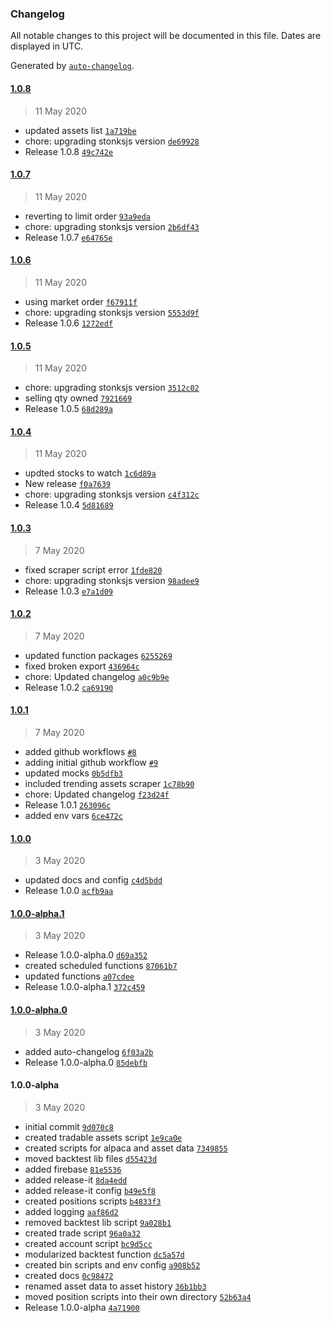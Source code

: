 ### Changelog

All notable changes to this project will be documented in this file. Dates are displayed in UTC.

Generated by [`auto-changelog`](https://github.com/CookPete/auto-changelog).

#### [1.0.8](https://github.com/nielse63/stonksjs/compare/1.0.7...1.0.8)

> 11 May 2020

- updated assets list [`1a719be`](https://github.com/nielse63/stonksjs/commit/1a719be274a3aff9e224309ba72f107184c1f3d7)
- chore: upgrading stonksjs version [`de69928`](https://github.com/nielse63/stonksjs/commit/de69928d5820640fb4998328c6bd2e21fd39eb0b)
- Release 1.0.8 [`49c742e`](https://github.com/nielse63/stonksjs/commit/49c742ee6436a0e2c0381dd1cbe7d45a4b0d4edb)

#### [1.0.7](https://github.com/nielse63/stonksjs/compare/1.0.6...1.0.7)

> 11 May 2020

- reverting to limit order [`93a9eda`](https://github.com/nielse63/stonksjs/commit/93a9eda82e77d77bc0ee0c2fc94c54df5054e0cf)
- chore: upgrading stonksjs version [`2b6df43`](https://github.com/nielse63/stonksjs/commit/2b6df43a7a5e93a3ccc3c25391dcc7ed85056d5d)
- Release 1.0.7 [`e64765e`](https://github.com/nielse63/stonksjs/commit/e64765e20db912ab3d6013dde23ecc11ce67214c)

#### [1.0.6](https://github.com/nielse63/stonksjs/compare/1.0.5...1.0.6)

> 11 May 2020

- using market order [`f67911f`](https://github.com/nielse63/stonksjs/commit/f67911ffc3dfa7da0de9c6a8546d19d5ab9fd76a)
- chore: upgrading stonksjs version [`5553d9f`](https://github.com/nielse63/stonksjs/commit/5553d9f74331d21f5b1fa60b834830723b43a713)
- Release 1.0.6 [`1272edf`](https://github.com/nielse63/stonksjs/commit/1272edf15e7f588205de8c33466fa6639ee005c8)

#### [1.0.5](https://github.com/nielse63/stonksjs/compare/1.0.4...1.0.5)

> 11 May 2020

- chore: upgrading stonksjs version [`3512c02`](https://github.com/nielse63/stonksjs/commit/3512c02401279f7bfa135bb81dd89883b2f86634)
- selling qty owned [`7921669`](https://github.com/nielse63/stonksjs/commit/79216692e0cd2471ff52ce2c512b60b8e8e7cd66)
- Release 1.0.5 [`68d289a`](https://github.com/nielse63/stonksjs/commit/68d289a05af409309d11133f86c76e2e4d40febd)

#### [1.0.4](https://github.com/nielse63/stonksjs/compare/1.0.3...1.0.4)

> 11 May 2020

- updted stocks to watch [`1c6d89a`](https://github.com/nielse63/stonksjs/commit/1c6d89a8aea5669fbd2fd56f8e7f53b64c9f8530)
- New release [`f0a7639`](https://github.com/nielse63/stonksjs/commit/f0a7639424a52c11ac6b08d05319de05b49e6a55)
- chore: upgrading stonksjs version [`c4f312c`](https://github.com/nielse63/stonksjs/commit/c4f312c981b1205eded0161785583902a74bdd3f)
- Release 1.0.4 [`5d81689`](https://github.com/nielse63/stonksjs/commit/5d81689b7e49b64cca5f09d6451a3975dc78e5ae)

#### [1.0.3](https://github.com/nielse63/stonksjs/compare/1.0.2...1.0.3)

> 7 May 2020

- fixed scraper script error [`1fde820`](https://github.com/nielse63/stonksjs/commit/1fde820e665211a8ba3e8d0fdea029acd1a0ed9e)
- chore: upgrading stonksjs version [`98adee9`](https://github.com/nielse63/stonksjs/commit/98adee9dae843f2726c587abe9c1197688cea928)
- Release 1.0.3 [`e7a1d09`](https://github.com/nielse63/stonksjs/commit/e7a1d0905a8dfec8f8f2e43e29cb76ccdb5e151b)

#### [1.0.2](https://github.com/nielse63/stonksjs/compare/1.0.1...1.0.2)

> 7 May 2020

- updated function packages [`6255269`](https://github.com/nielse63/stonksjs/commit/6255269efb93fdaad1b718cac247d154963469c6)
- fixed broken export [`436964c`](https://github.com/nielse63/stonksjs/commit/436964c19e81b799de8a890345b366d0a54b3731)
- chore: Updated changelog [`a0c9b9e`](https://github.com/nielse63/stonksjs/commit/a0c9b9ef3974b8a65c9ceb973d85b22f17f9df28)
- Release 1.0.2 [`ca69190`](https://github.com/nielse63/stonksjs/commit/ca69190e88126ccfe48609da66767d58def0505f)

#### [1.0.1](https://github.com/nielse63/stonksjs/compare/1.0.0...1.0.1)

> 7 May 2020

- added github workflows [`#8`](https://github.com/nielse63/stonksjs/pull/8)
- adding initial github workflow [`#9`](https://github.com/nielse63/stonksjs/pull/9)
- updated mocks [`0b5dfb3`](https://github.com/nielse63/stonksjs/commit/0b5dfb34f9afdc408f880acb1fb5d8e18429f7c7)
- included trending assets scraper [`1c78b90`](https://github.com/nielse63/stonksjs/commit/1c78b904fcd4f42d2209a8ba0c74441eb1f13fed)
- chore: Updated changelog [`f23d24f`](https://github.com/nielse63/stonksjs/commit/f23d24fa5e88f64605f5f03e35bc4f0460b39ed1)
- Release 1.0.1 [`263096c`](https://github.com/nielse63/stonksjs/commit/263096cd4f2da1c898035c395642e93185b9174d)
- added env vars [`6ce472c`](https://github.com/nielse63/stonksjs/commit/6ce472cd949d2a91f6ea259a8a08d4b85aa18b58)

#### [1.0.0](https://github.com/nielse63/stonksjs/compare/1.0.0-alpha.1...1.0.0)

> 3 May 2020

- updated docs and config [`c4d5bdd`](https://github.com/nielse63/stonksjs/commit/c4d5bdd03bfeadd5fff4a47452fcf86e5af97574)
- Release 1.0.0 [`acfb9aa`](https://github.com/nielse63/stonksjs/commit/acfb9aa9d4794e6f2e8fcc9d7f5d36d9c922ad50)

#### [1.0.0-alpha.1](https://github.com/nielse63/stonksjs/compare/1.0.0-alpha.0...1.0.0-alpha.1)

> 3 May 2020

- Release 1.0.0-alpha.0 [`d69a352`](https://github.com/nielse63/stonksjs/commit/d69a35295a6caaa4c27e5a07b0329ed23643aa38)
- created scheduled functions [`87061b7`](https://github.com/nielse63/stonksjs/commit/87061b722fe35ca625c5be9b6217ce905115ea11)
- updated functions [`a07cdee`](https://github.com/nielse63/stonksjs/commit/a07cdeedae1f4c4ff05a05f2805d2e4a7a70cd0a)
- Release 1.0.0-alpha.1 [`372c459`](https://github.com/nielse63/stonksjs/commit/372c459e253fe1cbedaaedda01153386ad8ae1aa)

#### [1.0.0-alpha.0](https://github.com/nielse63/stonksjs/compare/1.0.0-alpha...1.0.0-alpha.0)

> 3 May 2020

- added auto-changelog [`6f03a2b`](https://github.com/nielse63/stonksjs/commit/6f03a2b9ce85dc5c1c215b70f53ceaadc0c3b175)
- Release 1.0.0-alpha.0 [`85debfb`](https://github.com/nielse63/stonksjs/commit/85debfbb092cf9a96d5ca8ad371d92e8c63d6ce0)

#### 1.0.0-alpha

> 3 May 2020

- initial commit [`9d070c8`](https://github.com/nielse63/stonksjs/commit/9d070c8415cb7ff020d2fee8ee0bb08a4f2ba131)
- created tradable assets script [`1e9ca0e`](https://github.com/nielse63/stonksjs/commit/1e9ca0eb375bae3a63089a40e8e2bdb856aaa9f7)
- created scripts for alpaca and asset data [`7349855`](https://github.com/nielse63/stonksjs/commit/7349855c7703c539e53b74f01c2badfcbe8b7f56)
- moved backtest lib files [`d55423d`](https://github.com/nielse63/stonksjs/commit/d55423d6461fef896069da845a9c6518423adf0e)
- added firebase [`81e5536`](https://github.com/nielse63/stonksjs/commit/81e5536ec5aaba88f6452efdaf0835e5e70a2eb7)
- added release-it [`8da4edd`](https://github.com/nielse63/stonksjs/commit/8da4eddab200bef6495581b5ac2e4acbf79dee19)
- added release-it config [`b49e5f8`](https://github.com/nielse63/stonksjs/commit/b49e5f8d415fd122affd2488bab3664ca2d52a39)
- created positions scripts [`b4833f3`](https://github.com/nielse63/stonksjs/commit/b4833f3263c677e93572905a5b62ed4b763d4227)
- added logging [`aaf86d2`](https://github.com/nielse63/stonksjs/commit/aaf86d2bd6df2790dd4d39ef1d997123f3f23be8)
- removed backtest lib script [`9a028b1`](https://github.com/nielse63/stonksjs/commit/9a028b11ec34600812602809dc835a8a656a3764)
- created trade script [`96a0a32`](https://github.com/nielse63/stonksjs/commit/96a0a32d2c60cc5e3b52b0a5aa7ce83a98ec5c69)
- created account script [`bc9d5cc`](https://github.com/nielse63/stonksjs/commit/bc9d5ccacf87947705f5223c5bf881320cdc0117)
- modularized backtest function [`dc5a57d`](https://github.com/nielse63/stonksjs/commit/dc5a57d336e2e821071a49cc686b3a54b881acda)
- created bin scripts and env config [`a908b52`](https://github.com/nielse63/stonksjs/commit/a908b52236cab2eceeddce46da634e2de9208a9b)
- created docs [`0c98472`](https://github.com/nielse63/stonksjs/commit/0c984722fa40113d53bf6a06f60e801706e6c0f7)
- renamed asset data to asset history [`36b1bb3`](https://github.com/nielse63/stonksjs/commit/36b1bb352037dd684ef0a0f41153e6976935b628)
- moved position scripts into their own directory [`52b63a4`](https://github.com/nielse63/stonksjs/commit/52b63a446c3a776b8f010fc3a764eaf98395d6a1)
- Release 1.0.0-alpha [`4a71900`](https://github.com/nielse63/stonksjs/commit/4a71900db47abc33f3eeca47ae1bf62ccbac38df)
